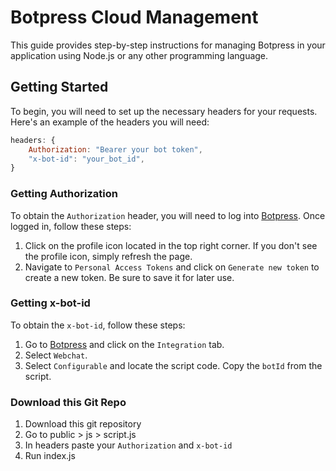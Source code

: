 # Botpress Cloud Management

This guide provides step-by-step instructions for managing Botpress in your application using Node.js or any other programming language.

## Getting Started

To begin, you will need to set up the necessary headers for your requests. Here's an example of the headers you will need:

```javascript
headers: {
    Authorization: "Bearer your bot token",
    "x-bot-id": "your_bot_id",
}
```

### Getting Authorization

To obtain the `Authorization` header, you will need to log into [Botpress](https://app.botpress.cloud/). Once logged in, follow these steps:

1. Click on the profile icon located in the top right corner. If you don't see the profile icon, simply refresh the page.
2. Navigate to `Personal Access Tokens` and click on `Generate new token` to create a new token. Be sure to save it for later use.

### Getting x-bot-id

To obtain the `x-bot-id`, follow these steps:

1. Go to [Botpress](https://app.botpress.cloud/) and click on the `Integration` tab.
2. Select `Webchat`.
3. Select `Configurable` and locate the script code. Copy the `botId` from the script.

### Download this Git Repo
1. Download this git repository
2. Go to public > js > script.js
3. In headers paste your `Authorization` and `x-bot-id`
4. Run index.js
